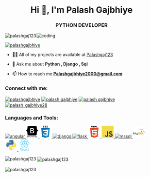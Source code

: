 <h1 align="center">Hi 👋, I'm Palash Gajbhiye</h1>
<h3 align="center">PYTHON DEVELOPER</h3>
<img align="right" alt="coding" width="400" src="https://cdn.dribbble.com/users/1162077/screenshots/3792792/programmer.png">

<p align="left"> <img src="https://komarev.com/ghpvc/?username=palashgaj123&label=Profile%20views&color=0e75b6&style=flat" alt="palashgaj123" /> </p>

<p align="left"> <a href="https://twitter.com/palashgajbhiye" target="blank"><img src="https://img.shields.io/twitter/follow/palashgajbhiye?logo=twitter&style=for-the-badge" alt="palashgajbhiye" /></a> </p>

- 👨‍💻 All of my projects are available at [Palashgaj123](Palashgaj123)

- 💬 Ask me about **Python , Django , Sql**

- 📫 How to reach me **Palashgajbhiye2000@gmail.com**

<h3 align="left">Connect with me:</h3>
<p align="left">
<a href="https://twitter.com/palashgajbhiye" target="blank"><img align="center" src="https://raw.githubusercontent.com/rahuldkjain/github-profile-readme-generator/master/src/images/icons/Social/twitter.svg" alt="palashgajbhiye" height="30" width="40" /></a>
<a href="https://linkedin.com/in/palash gajbhiye" target="blank"><img align="center" src="https://raw.githubusercontent.com/rahuldkjain/github-profile-readme-generator/master/src/images/icons/Social/linked-in-alt.svg" alt="palash gajbhiye" height="30" width="40" /></a>
<a href="https://fb.com/palash gajbhiye" target="blank"><img align="center" src="https://raw.githubusercontent.com/rahuldkjain/github-profile-readme-generator/master/src/images/icons/Social/facebook.svg" alt="palash gajbhiye" height="30" width="40" /></a>
<a href="https://instagram.com/palash_gajbhiye28" target="blank"><img align="center" src="https://raw.githubusercontent.com/rahuldkjain/github-profile-readme-generator/master/src/images/icons/Social/instagram.svg" alt="palash_gajbhiye28" height="30" width="40" /></a>
</p>

<h3 align="left">Languages and Tools:</h3>
<p align="left"> <a href="https://angular.io" target="_blank" rel="noreferrer"> <img src="https://angular.io/assets/images/logos/angular/angular.svg" alt="angular" width="40" height="40"/> </a> <a href="https://getbootstrap.com" target="_blank" rel="noreferrer"> <img src="https://raw.githubusercontent.com/devicons/devicon/master/icons/bootstrap/bootstrap-plain-wordmark.svg" alt="bootstrap" width="40" height="40"/> </a> <a href="https://www.w3schools.com/css/" target="_blank" rel="noreferrer"> <img src="https://raw.githubusercontent.com/devicons/devicon/master/icons/css3/css3-original-wordmark.svg" alt="css3" width="40" height="40"/> </a> <a href="https://www.djangoproject.com/" target="_blank" rel="noreferrer"> <img src="https://cdn.worldvectorlogo.com/logos/django.svg" alt="django" width="40" height="40"/> </a> <a href="https://flask.palletsprojects.com/" target="_blank" rel="noreferrer"> <img src="https://www.vectorlogo.zone/logos/pocoo_flask/pocoo_flask-icon.svg" alt="flask" width="40" height="40"/> </a> <a href="https://www.w3.org/html/" target="_blank" rel="noreferrer"> <img src="https://raw.githubusercontent.com/devicons/devicon/master/icons/html5/html5-original-wordmark.svg" alt="html5" width="40" height="40"/> </a> <a href="https://developer.mozilla.org/en-US/docs/Web/JavaScript" target="_blank" rel="noreferrer"> <img src="https://raw.githubusercontent.com/devicons/devicon/master/icons/javascript/javascript-original.svg" alt="javascript" width="40" height="40"/> </a> <a href="https://www.microsoft.com/en-us/sql-server" target="_blank" rel="noreferrer"> <img src="https://www.svgrepo.com/show/303229/microsoft-sql-server-logo.svg" alt="mssql" width="40" height="40"/> </a> <a href="https://www.mysql.com/" target="_blank" rel="noreferrer"> <img src="https://raw.githubusercontent.com/devicons/devicon/master/icons/mysql/mysql-original-wordmark.svg" alt="mysql" width="40" height="40"/> </a> <a href="https://www.python.org" target="_blank" rel="noreferrer"> <img src="https://raw.githubusercontent.com/devicons/devicon/master/icons/python/python-original.svg" alt="python" width="40" height="40"/> </a> <a href="https://reactjs.org/" target="_blank" rel="noreferrer"> <img src="https://raw.githubusercontent.com/devicons/devicon/master/icons/react/react-original-wordmark.svg" alt="react" width="40" height="40"/> </a> </p>

<p><img align="left" src="https://github-readme-stats.vercel.app/api/top-langs?username=palashgaj123&show_icons=true&locale=en&layout=compact" alt="palashgaj123" /></p>

<p>&nbsp;<img align="center" src="https://github-readme-stats.vercel.app/api?username=palashgaj123&show_icons=true&locale=en" alt="palashgaj123" /></p>

<p><img align="center" src="https://github-readme-streak-stats.herokuapp.com/?user=palashgaj123&" alt="palashgaj123" /></p>

